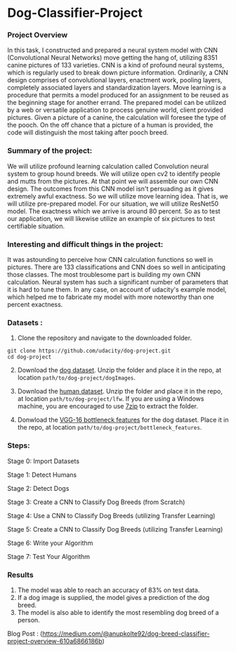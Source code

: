 # Dog-Classifier-Project

### Project Overview 

In this task, I constructed and prepared a neural system model with CNN (Convolutional Neural Networks) move getting the hang of, utilizing 8351 canine pictures of 133 varieties. CNN is a kind of profound neural systems, which is regularly used to break down picture information. Ordinarily, a CNN design comprises of convolutional layers, enactment work, pooling layers, completely associated layers and standardization layers. Move learning is a procedure that permits a model produced for an assignment to be reused as the beginning stage for another errand. The prepared model can be utilized by a web or versatile application to process genuine world, client provided pictures. Given a picture of a canine, the calculation will foresee the type of the pooch. On the off chance that a picture of a human is provided, the code will distinguish the most taking after pooch breed.

### Summary of the project: 

We will utilize profound learning calculation called Convolution neural system to group hound breeds. We will utilize open cv2 to identify people and mutts from the pictures. At that point we will assemble our own CNN design. The outcomes from this CNN model isn't persuading as it gives extremely awful exactness. So we will utilize move learning idea. That is, we will utilize pre-prepared model. For our situation, we will utilize ResNet50 model. The exactness which we arrive is around 80 percent. So as to test our application, we will likewise utilize an example of six pictures to test certifiable situation. 

### Interesting and difficult things in the project:

It was astounding to perceive how CNN calculation functions so well in pictures. There are 133 classifications and CNN does so well in anticipating those classes. The most troublesome part is building my own CNN calculation. Neural system has such a significant number of parameters that it is hard to tune them. In any case, on account of udacity's example model, which helped me to fabricate my model with more noteworthy than one percent exactness. 

### Datasets :
1. Clone the repository and navigate to the downloaded folder.
```	
git clone https://github.com/udacity/dog-project.git
cd dog-project
```

2. Download the [dog dataset](https://s3-us-west-1.amazonaws.com/udacity-aind/dog-project/dogImages.zip).  Unzip the folder and place it in the repo, at location `path/to/dog-project/dogImages`. 

3. Download the [human dataset](https://s3-us-west-1.amazonaws.com/udacity-aind/dog-project/lfw.zip).  Unzip the folder and place it in the repo, at location `path/to/dog-project/lfw`.  If you are using a Windows machine, you are encouraged to use [7zip](http://www.7-zip.org/) to extract the folder. 

4. Donwload the [VGG-16 bottleneck features](https://s3-us-west-1.amazonaws.com/udacity-aind/dog-project/DogVGG16Data.npz) for the dog dataset.  Place it in the repo, at location `path/to/dog-project/bottleneck_features`.

### Steps:

Stage 0: Import Datasets 

Stage 1: Detect Humans 

Stage 2: Detect Dogs 

Stage 3: Create a CNN to Classify Dog Breeds (from Scratch) 

Stage 4: Use a CNN to Classify Dog Breeds (utilizing Transfer Learning) 

Stage 5: Create a CNN to Classify Dog Breeds (utilizing Transfer Learning) 

Stage 6: Write your Algorithm 

Stage 7: Test Your Algorithm


### Results

1. The model was able to reach an accuracy of 83% on test data.
2. If a dog image is supplied, the model gives a prediction of the dog breed.
3. The model is also able to identify the most resembling dog breed of a person.

Blog Post : (https://medium.com/@anupkolte92/dog-breed-classifier-project-overview-610a6866186b)
